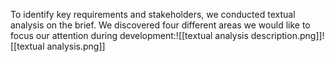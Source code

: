 To identify key requirements and stakeholders, we conducted textual analysis on the brief. We discovered four different areas we would like to focus our attention during development:![[textual analysis description.png]]![[textual analysis.png]]
